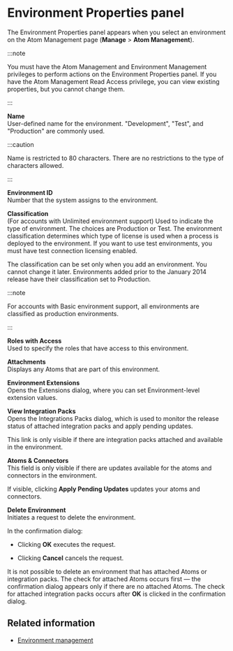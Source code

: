 # Environment Properties panel 

<head>
  <meta name="guidename" content="Integration"/>
  <meta name="context" content="GUID-aac1d6f2-55ca-4838-bfe3-b300cfaaae19"/>
</head>


The Environment Properties panel appears when you select an environment on the Atom Management page \(**Manage** \> **Atom Management**\).

:::note

You must have the Atom Management and Environment Management privileges to perform actions on the Environment Properties panel. If you have the Atom Management Read Access privilege, you can view existing properties, but you cannot change them.

:::

**Name**  
User-defined name for the environment. "Development", "Test", and "Production" are commonly used.

:::caution

Name is restricted to 80 characters. There are no restrictions to the type of characters allowed.

:::

**Environment ID**  
Number that the system assigns to the environment.

**Classification**  
\(For accounts with Unlimited environment support\) Used to indicate the type of environment. The choices are Production or Test. The environment classification determines which type of license is used when a process is deployed to the environment. If you want to use test environments, you must have test connection licensing enabled.

The classification can be set only when you add an environment. You cannot change it later. Environments added prior to the January 2014 release have their classification set to Production.

:::note

For accounts with Basic environment support, all environments are classified as production environments.

:::

**Roles with Access**  
Used to specify the roles that have access to this environment.

**Attachments**  
Displays any Atoms that are part of this environment.

**Environment Extensions**  
Opens the Extensions dialog, where you can set Environment-level extension values.

**View Integration Packs**  
Opens the Integrations Packs dialog, which is used to monitor the release status of attached integration packs and apply pending updates.

This link is only visible if there are integration packs attached and available in the environment.

**Atoms & Connectors**  
This field is only visible if there are updates available for the atoms and connectors in the environment.

If visible, clicking **Apply Pending Updates** updates your atoms and connectors.

**Delete Environment**  
Initiates a request to delete the environment.

In the confirmation dialog:

-   Clicking **OK** executes the request.

-   Clicking **Cancel** cancels the request.


It is not possible to delete an environment that has attached Atoms or integration packs. The check for attached Atoms occurs first — the confirmation dialog appears only if there are no attached Atoms. The check for attached integration packs occurs after **OK** is clicked in the confirmation dialog.


## Related information

- [Environment management](c-atm-Environment_management_1ec94aeb-ffaf-4cec-a3b0-483c2af3967c.md)